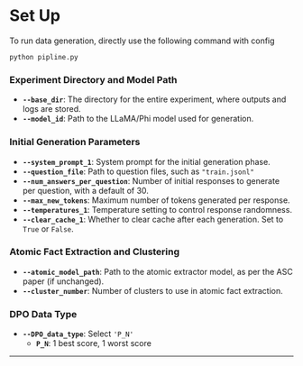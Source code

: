 # Set Up
To run data generation, directly use the following command with config
```
python pipline.py
```


### Experiment Directory and Model Path
- **`--base_dir`**: The directory for the entire experiment, where outputs and logs are stored.
- **`--model_id`**: Path to the LLaMA/Phi model used for generation.

### Initial Generation Parameters
- **`--system_prompt_1`**: System prompt for the initial generation phase.
- **`--question_file`**: Path to question files, such as `"train.jsonl"`
- **`--num_answers_per_question`**: Number of initial responses to generate per question, with a default of 30.
- **`--max_new_tokens`**: Maximum number of tokens generated per response.
- **`--temperatures_1`**: Temperature setting to control response randomness.
- **`--clear_cache_1`**: Whether to clear cache after each generation. Set to `True` or `False`.

### Atomic Fact Extraction and Clustering
- **`--atomic_model_path`**: Path to the atomic extractor model, as per the ASC paper (if unchanged).
- **`--cluster_number`**: Number of clusters to use in atomic fact extraction.


### DPO Data Type
- **`--DPO_data_type`**: Select `'P_N'`
  - **`P_N`**: 1 best score, 1 worst score

---
